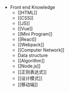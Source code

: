- Front end Knowledge
	- [[HTML]]
	- [[CSS]]
	- [[JS]]
	- [[Vue]]
	- [[Mini Program]]
	- [[React]]
	- [[Webpack]]
	- [[Computer Network]]
	- Data structure
	- [[Algorithm]]
	- [[Node.js]]
	- [[正则表达式]]
	- [[设计模式]]
	- [[移动端]]